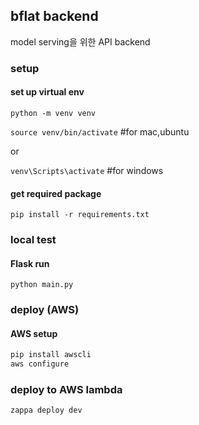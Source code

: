 ## bflat backend
model serving을 위한 API backend


### setup
#### set up virtual env
`python -m venv venv`

`source venv/bin/activate` #for mac,ubuntu

or

`venv\Scripts\activate` #for windows

#### get required package
`pip install -r requirements.txt`

### local test
#### Flask run
`python main.py`


### deploy (AWS)
#### AWS setup
```sh
pip install awscli
aws configure
```

### deploy to AWS lambda
`zappa deploy dev`